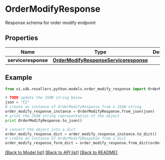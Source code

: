 # OrderModifyResponse

Response schema for order modify endpoint

## Properties

Name | Type | Description | Notes
------------ | ------------- | ------------- | -------------
**serviceresponse** | [**OrderModifyResponseServiceresponse**](OrderModifyResponseServiceresponse.md) |  | [optional] 

## Example

```python
from xi.sdk.resellers.python.models.order_modify_response import OrderModifyResponse

# TODO update the JSON string below
json = "{}"
# create an instance of OrderModifyResponse from a JSON string
order_modify_response_instance = OrderModifyResponse.from_json(json)
# print the JSON string representation of the object
print OrderModifyResponse.to_json()

# convert the object into a dict
order_modify_response_dict = order_modify_response_instance.to_dict()
# create an instance of OrderModifyResponse from a dict
order_modify_response_form_dict = order_modify_response.from_dict(order_modify_response_dict)
```
[[Back to Model list]](../README.md#documentation-for-models) [[Back to API list]](../README.md#documentation-for-api-endpoints) [[Back to README]](../README.md)


